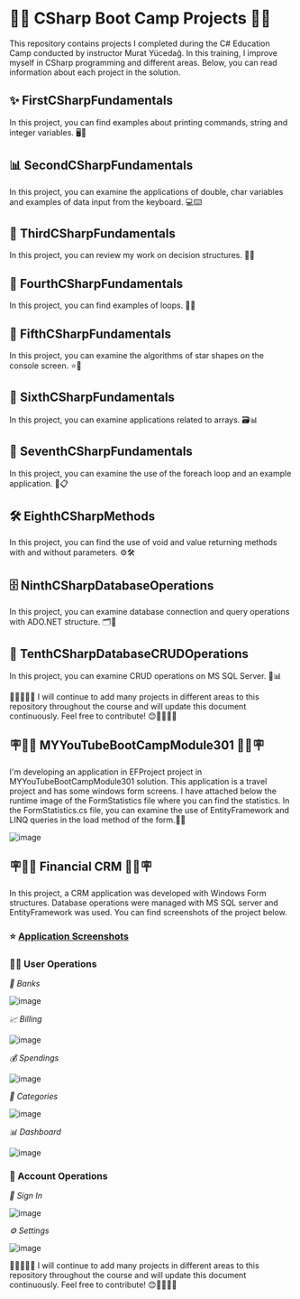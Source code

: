 # 🧑‍💻 CSharp Boot Camp Projects 🧑‍💻

This repository contains projects I completed during the C# Education Camp conducted by instructor Murat Yücedağ. In this training, I improve myself in CSharp programming and different areas. Below, you can read information about each project in the solution.

## ✨ FirstCSharpFundamentals
In this project, you can find examples about printing commands, string and integer variables. 🖥️📜

## 📊 SecondCSharpFundamentals
In this project, you can examine the applications of double, char variables and examples of data input from the keyboard. 💻⌨️

## 🧩 ThirdCSharpFundamentals
In this project, you can review my work on decision structures. 🧑‍💻

## 🔀 FourthCSharpFundamentals
In this project, you can find examples of loops. 🔂🔄

## 🔄 FifthCSharpFundamentals
In this project, you can examine the algorithms of star shapes on the console screen. ⭐🌌

## 🔧 SixthCSharpFundamentals
In this project, you can examine applications related to arrays. 🗃️📊

## 📝 SeventhCSharpFundamentals
In this project, you can examine the use of the foreach loop and an example application. 💼📋

## 🛠️ EighthCSharpMethods
In this project, you can find the use of void and value returning methods with and without parameters. ⚙️🛠️

## 🗄️ NinthCSharpDatabaseOperations
In this project, you can examine database connection and query operations with ADO.NET structure. 🗂️🔗

## 💾 TenthCSharpDatabaseCRUDOperations
In this project, you can examine CRUD operations on MS SQL Server. 📝📊

🧑‍💻🧑‍🏫😊 I will continue to add many projects in different areas to this repository throughout the course and will update this document continuously. Feel free to contribute! 😊🧑‍🏫🧑‍💻

## 🪧🧑‍🏫 MYYouTubeBootCampModule301 🧑‍🏫🪧
I'm developing an application in EFProject project in MYYouTubeBootCampModule301 solution. This application is a travel project and has some windows form screens. I have attached below the runtime image of the FormStatistics file where you can find the statistics. In the FormStatistics.cs file, you can examine the use of EntityFramework and LINQ queries in the load method of the form.🧑‍💻

![image](https://github.com/user-attachments/assets/d538b357-a62d-4ce7-912a-4fae31ba27cf)

## 🪧🧑‍🏫 Financial CRM 🧑‍🏫🪧
In this project, a CRM application was developed with Windows Form structures. Database operations were managed with MS SQL server and EntityFramework was used. You can find screenshots of the project below.

### ⭐ [Application Screenshots](#-web-site-1)

### 🧑‍💻 User Operations

*🏦 Banks*

![image](https://github.com/user-attachments/assets/7c135149-3895-44a9-bd8e-916c5d84cc9d)

 *📈 Billing*

![image](https://github.com/user-attachments/assets/911b1d0c-857c-4feb-99ed-38f755587739)

 *💰 Spendings*

![image](https://github.com/user-attachments/assets/4417a045-6187-4fb4-8b47-a6ef2e925a5f)

 *📔 Categories*

![image](https://github.com/user-attachments/assets/254a028b-137b-49c4-b2b3-8e9cc49556b4)

 *📊 Dashboard*

![image](https://github.com/user-attachments/assets/b0d8ae12-2a3f-46e0-896e-7d1a6886da4d)

 
###  📝 Account Operations

*🔑 Sign In*

![image](https://github.com/user-attachments/assets/1d393842-aca0-45b7-a529-ff254b01d6fd)

*⚙️ Settings*

![image](https://github.com/user-attachments/assets/9b040e8f-0195-47ba-af9f-c7035c8e2ec7)


🧑‍💻🧑‍🏫😊 I will continue to add many projects in different areas to this repository throughout the course and will update this document continuously. Feel free to contribute! 😊🧑‍🏫🧑‍💻

